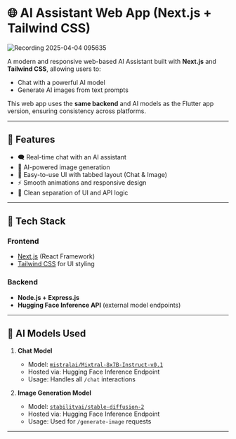 # 🌐 AI Assistant Web App (Next.js + Tailwind CSS)

![Recording 2025-04-04 095635](https://github.com/user-attachments/assets/2dedd512-59f7-46d9-9abb-f75178a87c9f)

A modern and responsive web-based AI Assistant built with **Next.js** and **Tailwind CSS**, allowing users to:

- Chat with a powerful AI model
- Generate AI images from text prompts

This web app uses the **same backend** and AI models as the Flutter app version, ensuring consistency across platforms.

---

## 🧠 Features

- 🗨️ Real-time chat with an AI assistant
- 🧠 AI-powered image generation
- 🧾 Easy-to-use UI with tabbed layout (Chat & Image)
- ⚡ Smooth animations and responsive design
- 🧩 Clean separation of UI and API logic

---

## 🧬 Tech Stack

### Frontend
- [Next.js](https://nextjs.org/) (React Framework)
- [Tailwind CSS](https://tailwindcss.com/) for UI styling

### Backend
- **Node.js + Express.js**
- **Hugging Face Inference API** (external model endpoints)

---

## 🤖 AI Models Used

1. **Chat Model**  
   - Model: [`mistralai/Mixtral-8x7B-Instruct-v0.1`](https://huggingface.co/mistralai/Mixtral-8x7B-Instruct-v0.1)  
   - Hosted via: Hugging Face Inference Endpoint  
   - Usage: Handles all `/chat` interactions

2. **Image Generation Model**  
   - Model: [`stabilityai/stable-diffusion-2`](https://huggingface.co/stabilityai/stable-diffusion-2)  
   - Hosted via: Hugging Face Inference Endpoint  
   - Usage: Used for `/generate-image` requests

---

